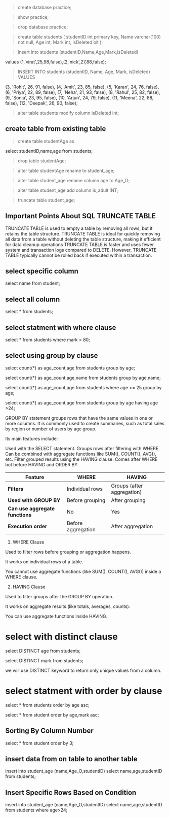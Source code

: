 >create database practice;

>show practice;

>drop database practice;

>create table students (
    studentID int  primary key,
    Name varchar(100) not null,
    Age int,
    Mark int,
    isDeleted bit
);


>insert into students (studentID,Name,Age,Mark,isDeleted)

values (1,'virat',25,98,false),(2,'nick',27,88,false);

>INSERT INTO students (studentID, Name, Age, Mark, isDeleted)
VALUES

(3, 'Rohit', 26, 91, false),
(4, 'Amit', 23, 85, false),
(5, 'Karan', 24, 76, false),
(6, 'Priya', 22, 89, false),
(7, 'Neha', 21, 93, false),
(8, 'Rahul', 25, 82, false),
(9, 'Sonia', 23, 95, false),
(10, 'Arjun', 24, 79, false),
(11, 'Meena', 22, 88, false),
(12, 'Deepak', 26, 90, false);


>alter table students modify column isDeleted int;

## create table from existing table
>create table studentAge as 

select studentID,name,age from students;


>drop table studentAge;

>alter table studentAge rename to student_age;

> alter table student_age rename column age to Age_O;

>alter table student_age add column is_adult INT;

>truncate table student_age;


## Important Points About SQL TRUNCATE TABLE
TRUNCATE TABLE is used to empty a table by removing all rows, but it retains the table structure.
TRUNCATE TABLE is ideal for quickly removing all data from a table without deleting the table structure, making it efficient for data cleanup operations
TRUNCATE TABLE is faster and uses fewer system and transaction logs compared to DELETE.
However, TRUNCATE TABLE typically cannot be rolled back if executed within a transaction.


## select specific column

select name from student;

## select all column

select * from students;

## select statment with where clause

select * from students where mark > 80;

## select using group by clause

select count(*) as age_count,age from students group by age; 

select count(*) as age_count,age,name from students group by age,name;

select count(*) as age_count,age from students where age >= 25 group by age;

select count(*) as age_count,age from students group by age having age >24;




GROUP BY statement groups rows that have the same values in one or more columns. It is commonly used to create summaries, such as total sales by region or number of users by age group.

Its main features include:

Used with the SELECT statement.
Groups rows after filtering with WHERE.
Can be combined with aggregate functions like SUM(), COUNT(), AVG(), etc.
Filter grouped results using the HAVING clause.
Comes after WHERE but before HAVING and ORDER BY.

| Feature                         | WHERE              | HAVING                     |
| ------------------------------- | ------------------ | -------------------------- |
| **Filters**                     | Individual rows    | Groups (after aggregation) |
| **Used with GROUP BY**          | Before grouping    | After grouping             |
| **Can use aggregate functions** | No                 | Yes                        |
| **Execution order**             | Before aggregation | After aggregation          |


1. WHERE Clause

Used to filter rows before grouping or aggregation happens.

It works on individual rows of a table.

You cannot use aggregate functions (like SUM(), COUNT(), AVG()) inside a WHERE clause.

2. HAVING Clause

Used to filter groups after the GROUP BY operation.

It works on aggregate results (like totals, averages, counts).

You can use aggregate functions inside HAVING.


# select with distinct clause

select DISTINCT  age  from students;

select DISTINCT  mark  from students;

we will use DISTINCT keyword to return only unique values from a column.

# select statment with order by clause

select * from students order by age asc;

select * from student order by age,mark asc;

## Sorting By Column Number
select * from student order by 3;


## insert data from on table to another table

insert into student_age (name,Age_O,studentID) select name,age,studentID from students;

## Insert Specific Rows Based on Condition
insert into student_age (name,Age_O,studentID) select name,age,studentID from students where age>24;











